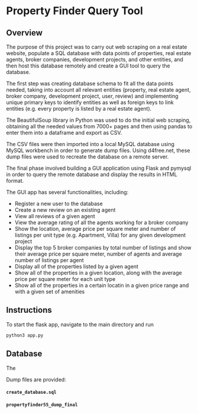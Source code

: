 # Property Finder Query Tool

## Overview

The purpose of this project was to carry out web scraping on a real estate website, populate a SQL database with data points of properties, real estate agents, broker companies, development projects, and other entities, and then host this database remotely and create a GUI tool to query the database.

The first step was creating database schema to fit all the data points needed, taking into account all relevant entities (property, real estate agent, broker company, development project, user, review) and implementing unique primary keys to identify entities as well as foreign keys to link entities (e.g. every property is listed by a real estate agent).

The BeautifulSoup library in Python was used to do the initial web scraping, obtaining all the needed values from 7000+ pages and then using pandas to enter them into a dataframe and export as CSV.

The CSV files were then imported into a local MySQL database using MySQL workbench in order to generate dump files. Using d4free.net, these dump files were used to recreate the database on a remote server.

The final phase involved building a GUI application using Flask and pymysql in order to query the remote database and display the results in HTML format.

The GUI app has several functionalities, including:
* Register a new user to the database
* Create a new review on an existing agent
* View all reviews of a given agent
* View the average rating of all the agents working for a broker company
* Show the location, average price per square meter and number of listings per unit type (e.g. Apartment, Villa) for any given development project
* Display the top 5 broker companies by total number of listings and show their average price per square meter, number of agents and average number of listings per agent
* Display all of the properties listed by a given agent
* Show all of the properties in a given location, along with the average price per square meter for each unit type
* Show all of the properties in a certain locatin in a given price range and with a given set of amenities


## Instructions

To start the flask app, navigate to the main directory and run
```sh
python3 app.py
```

## Database

The 

Dump files are provided: 
#### ``create_database.sql``
#### ``propertyfinder55_dump_final``